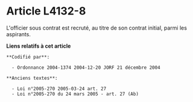# Article L4132-8

L'officier sous contrat est recruté, au titre de son contrat initial, parmi les aspirants.

**Liens relatifs à cet article**

	**Codifié par**:

	  - Ordonnance 2004-1374 2004-12-20 JORF 21 décembre 2004

	**Anciens textes**:

	  - Loi n°2005-270 2005-03-24 art. 27
	  - Loi n°2005-270 du 24 mars 2005 - art. 27 (Ab)
